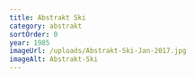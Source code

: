 ```yaml
---
title: Abstrakt Ski
category: abstrakt
sortOrder: 0
year: 1985
imageUrl: /uploads/Abstrakt-Ski-Jan-2017.jpg
imageAlt: Abstrakt-Ski
---
```

